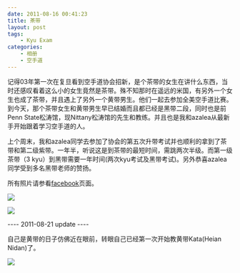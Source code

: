 ```yaml
---
date: 2011-08-16 00:41:23
title: 茶带
layout: post
tags:
    - Kyu Exam
categories:
    - 相册
    - 空手道
---
```

记得03年第一次在复旦看到空手道协会招新，是个茶带的女生在讲什么东西，当时还感叹看着这么小的女生竟然是茶带。殊不知那时在遥远的米国，有另外一个女生也成了茶带，并且遇上了另外一个黄带男生。他们一起去参加全美空手道比赛。到今天，那个茶带女生和黄带男生早已结婚而且都已经是黑带二段，同时也是前Penn State松涛馆，现Nittany松涛馆的先生和教练。并且也是我和azalea从最新手开始跟着学习空手道的人。

上个周末，我和azalea同学去参加了协会的第五次升带考试并也顺利的拿到了茶带和第二级紫带。一年半，听说这是到茶带的最短时间，需跳两次半级。而第一级茶带（3 kyu）到黑带需要一年时间(两次kyu考试及黑带考试)。另外恭喜azalea同学受到多名黑带老师的赞扬。

所有照片请参看<a href="http://www.facebook.com/taozhang">facebook</a>页面。

![](http://pic.ztpala.com/wp-content/uploads/2011/08/185356_10150278466723481_515163480_7668465_4222179_n.jpg?w=585&h=438)

![](http://pic.ztpala.com/wp-content/uploads/2011/08/tekkishodan.jpg?w=585&h=390)

---- 2011-08-21 update ----

自己是黄带的日子仿佛近在眼前，转眼自己已经第一次开始教黄带Kata(Heian Nidan)了。

![](https://lh3.googleusercontent.com/-_PxDPKRmCSE/Tw11pbAodQI/AAAAAAABiwE/sYeJ2imgD1c/s800/304077_10150348084366419_542546418_9651531_6240024_n.jpeg)
